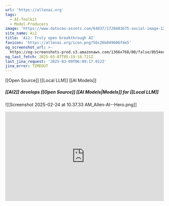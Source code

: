 ```yaml
---
url: 'https://allenai.org'
tags:
  - AI-Toolkit
  - Model-Producers
image: 'https://www.datocms-assets.com/64837/1720481675-social-image-1200x630.png'
site_name: Ai2
title: 'Ai2: Truly open breakthrough AI'
favicon: 'https://allenai.org/icon.png?56c26b049606f4e5'
og_screenshot_url: >-
  https://og-screenshots-prod.s3.amazonaws.com/1366x768/80/false/8b54ed35cac169b714cfa45cff5fa579288d1de6bfc48c244a8e0cfcc4fa59d5.jpeg
og_last_fetch: 2025-03-07T05:19:18.721Z
last_jina_request: '2025-03-09T06:09:17.012Z'
jina_error: TIMEOUT
---
```

[[Open Source]] [[Local LLM]] [[AI Models]]

##### [[AI2]] develops [[Open Source]] [[AI Models|Models]] for [[Local LLM]]
![[Screenshot 2025-02-24 at 10.37.33 AM_Allen-AI--Hero.png]]


<iframe style="aspect-ratio:16/9;width:100%;height:auto" src="https://www.youtube.com/embed/P26xOoUuef4?si=s4QYDhLINBiYVpXx&amp;controls=0" title="YouTube video player" frameborder="0" allow="accelerometer; autoplay; clipboard-write; encrypted-media; gyroscope; picture-in-picture; web-share" referrerpolicy="strict-origin-when-cross-origin" allowfullscreen></iframe>
